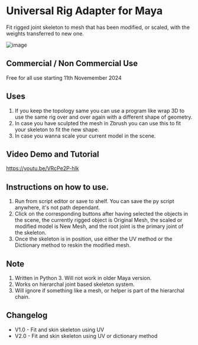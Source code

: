 # Universal Rig Adapter for Maya
Fit rigged joint skeleton to mesh that has been modified, or scaled, with the weights transferred to new one.

![image](https://user-images.githubusercontent.com/88772846/209735789-54982a17-dadb-4728-8a8e-82f2c36ee474.png)

## Commercial / Non Commercial Use
Free for all use starting 11th Novemember 2024



## Uses
1. If you keep the topology same you can use a program like wrap 3D to use the same rig over and over again with a different shape of geometry.
2. In case you have sculpted the mesh in Zbrush you can use this to fit your skeleton to fit the new shape.
3. In case you wanna scale your current model in the scene.

## Video Demo and Tutorial
https://youtu.be/VRcPe2P-hlk

## Instructions on how to use.
1. Run from script editor or save to shelf. You can save the py script anywhere, it's not path dependant.
2. Click on the corresponding buttons after having selected the objects in the scene, the currently rigged object is Original Mesh, the scaled or modified model is New Mesh, and the root joint is the primary joint of the skeleton.
3. Once the skeleton is in position, use either the UV method or the Dictionary method to reskin the modified mesh.

## Note
1. Written in Python 3. Will not work in older Maya version.
2. Works on hierarchal joint based skeleton system.
3. Will ignore if something like a mesh, or helper is part of the hierarchal chain.


## Changelog
* V1.0 - Fit and skin skeleton using UV
* V2.0 - Fit and skin skeleton using UV or dictionary method

